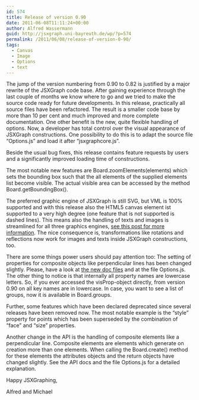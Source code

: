 ```yaml
---
id: 574
title: Release of version 0.90
date: 2011-06-08T11:11:24+00:00
author: Alfred Wassermann
guid: http://jsxgraph.uni-bayreuth.de/wp/?p=574
permalink: /2011/06/08/release-of-version-0-90/
tags:
  - Canvas
  - Image
  - Options
  - text
---
```

The jump of the version numbering from 0.90 to 0.82 is justified by a major rewrite of the JSXGraph code base. After gaining experience through the last couple of months we know where to go and we tried to make the source code ready for future developments. In this release, practically all source files have been refactored. The result is a smaller code base by more than 10 per cent and much improved and more complete documentation. One other benefit is the new, quite flexible handling of options. Now, a developer has total control over the visual appearance of JSXGraph constructions. One possibility to do this is to adapt the source file &#8220;Options.js&#8221; and load it after &#8220;jsxgraphcore.js&#8221;.
  
Beside the usual bug fixes, this release contains feature requests by users and a significantly improved loading time of constructions.
  
The most notable new features are Board.zoomElements(elements) which sets the bounding box such that the all elements of the supplied elements list become visible. The actual visible area can be accessed by the method Board.getBoundingBox().
  
The preferred graphic engine of JSXGraph is still SVG, but VML is 100% supported and with this release also the HTML5 canvas element ist supported to a very high degree (one feature that is not supported is dashed lines). This means also the handling of texts and images is streamlined for all three graphics engines, [see this post for more information](http://jsxgraph.uni-bayreuth.de/wp/2011/01/02/jsxgraph-handl…ages-and-texts/). The nice consequence is, transformations like rotations and reflections now work for images and texts inside JSXGraph constructions, too.
  
There are some things power users should pay attention too: The setting of properties for composite objects like perpendicular lines has been changed slightly. Please, have a look at [the new doc files](http://jsxgraph.uni-bayreuth.de/docs/) and at the file Options.js. The other thing to notice is that internally all property names are lowercase letters. So, if you ever accessed the visProp-object directly, from version 0.90 on all key names are in lowercase. In case, you want to see a list of groups, now it is available in Board.groups.
  
Further, some features which have been declared deprecated since several releases have been removed now. The most notable example is the &#8220;style&#8221; property for points which has been superseded by the combination of &#8220;face&#8221; and &#8220;size&#8221; properties.
  
Another change in the API is the handling of composite elements like a perpendicular line. Composite elements are elements which generate on creation more than one elements. When calling the Board.create() method for these elements the attributes objects and the return objects have changed slightly. See the API docs and the file Options.js for a detailed explanation.

Happy JSXGraphing,
  
Alfred and Michael